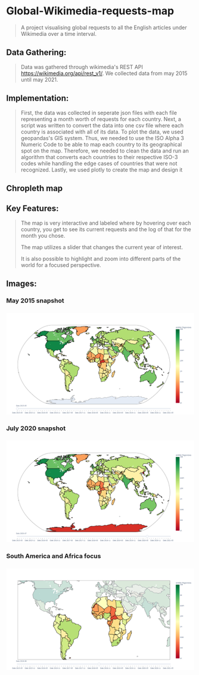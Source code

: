 # Global-Wikimedia-requests-map
> A project visualising global requests to all the English articles under Wikimedia over a time interval.
## Data Gathering:
> Data was gathered through wikimedia's REST API https://wikimedia.org/api/rest_v1/.
> We collected data from may 2015 until may 2021.
## Implementation:
> First, the data was collected in seperate json files with each file representing a month worth of requests for each country.
> Next, a script was written to convert the data into one csv file where each country is associated with all of its data.
> To plot the data, we used geopandas's GIS system. Thus, we needed to use the ISO Alpha 3 Numeric Code to be able to map each country to its geographical spot on the map. Therefore, we needed to clean the data and run an algorithm that converts each countries to their respective ISO-3 codes while handling the edge cases of countries that were not recognized.
> Lastly, we used plotly to create the map and design it
## Chropleth map
## Key Features:
> The map is very interactive and labeled where by hovering over each country, you get to see its current requests and the log of that for the month you chose.
> 
> The map utilizes a slider that changes the current year of interest.
>
> It is also possible to highlight and zoom into different parts of the world for a focused perspective.
## Images:
### May 2015 snapshot
### ![May-2015](https://github.com/ahmed-k-aly/Global-Wikimedia-requests-map/blob/7be252600c6498e61ba9591c8426d370e486de6f/2015-05%20Map.png)
### July 2020 snapshot
### ![July-2020](https://github.com/ahmed-k-aly/Global-Wikimedia-requests-map/blob/7be252600c6498e61ba9591c8426d370e486de6f/2020-07%20Map.png)
### South America and Africa focus
### ![Highlighting](https://github.com/ahmed-k-aly/Global-Wikimedia-requests-map/blob/580b4fc7171942245c6f223a913d3194fcaa30cf/Highlighting.png)

